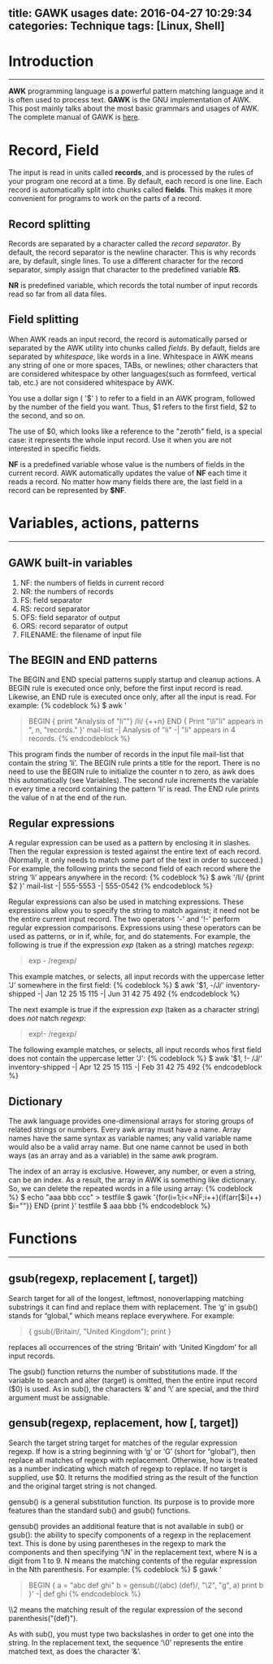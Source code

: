 title: GAWK usages
date: 2016-04-27 10:29:34
categories: Technique
tags: [Linux, Shell]
---

# Introduction
---
**AWK** programming language is a powerful pattern matching language and it is often used to process text. **GAWK** is the GNU implementation of AWK. This post mainly talks about the most basic grammars and usages of AWK. The complete manual of GAWK is [here](http://www.gnu.org/software/gawk/manual/gawk.html).
<!-- more -->

# Record, Field
The input is read in units called **records**, and is processed by the rules of your program one record at a time. By default, each record is one line. Each record is automatically split into chunks called **fields**. This makes it more convenient for programs to work on the parts of a record.

## Record splitting
Records are separated by a character called the *record separator*. By default, the record separator is the newline character. This is why records are, by default, single lines. To use a different character for the record separator, simply assign that character to the predefined variable **RS**.

**NR** is predefined variable, which records the total number of input records read so far from all data files. 

## Field splitting
When AWK reads an input record, the record is automatically parsed or separated by the AWK utility into chunks called *fields*. By default, fields are separated by *whitespace*, like words in a line. Whitespace in AWK means any string of one or more spaces, TABs, or newlines; other characters that are considered whitespace by other languages(such as formfeed, vertical tab, etc.) are not considered whitespace by AWK.

You use a dollar sign ( '\$' ) to refer to a field in an AWK program, followed by the number of the field you want. Thus, \$1 refers to the first field, \$2 to the second, and so on. 

The use of \$0, which looks like a reference to the "zeroth" field, is a special case: it represents the whole input record. Use it when you are not interested in specific fields.

**NF** is a predefined variable whose value is the numbers of fields in the current record. AWK automatically updates the value of **NF** each time it reads a record. No matter how many fields there are, the last field in a record can be represented by **$NF**.

# Variables, actions, patterns 
---
## GAWK built-in variables
1. NF: the numbers of fields in current record
2. NR: the numbers of records
3. FS: field separator 
4. RS: record separator
5. OFS: field separator of output
6. ORS: record separator of output
7. FILENAME: the filename of input file

## The **BEGIN** and **END** patterns
The BEGIN and END special patterns supply startup and cleanup actions. A BEGIN rule is executed once only, before the first input record is read. Likewise, an END rule is executed once only, after all the input is read. For example:
{% codeblock %}
$ awk '
> BEGIN { print "Analysis of \"li\""}
> /li/ {++n}
> END { Print "\li"li\" appears in ", n, "records." }' mail-list
-| Analysis of "li"
-| "li" appears in 4 records.
{% endcodeblock %}

This program finds the number of records in the input file mail-list that contain the string ‘li’. The BEGIN rule prints a title for the report. There is no need to use the BEGIN rule to initialize the counter n to zero, as awk does this automatically (see Variables). The second rule increments the variable n every time a record containing the pattern ‘li’ is read. The END rule prints the value of n at the end of the run.

## Regular expressions
A regular expression can be used as a pattern by enclosing it in slashes. Then the regular expression is tested against the entire text of each record. (Normally, it only needs to match some part of the text in order to succeed.) For example, the following prints the second field of each record where the string ‘li’ appears anywhere in the record:
{% codeblock %}
$ awk '/li/ {print $2 }' mail-list
-| 555-5553
-| 555-0542
{% endcodeblock %}

Regular expressions can also be used in matching expressions. These expressions allow you to specify the string to match against; it need not be the entire current input record. The two operators '-' and '!-' perform regular expression comparisons. Expressions using these operators can be used as patterns, or in if, while, for, and do statements. For example, the following is true if the expression *exp* (taken as a string) matches *regexp*:
> exp - /regexp/

This example matches, or selects, all input records with the uppercase letter 'J' somewhere in the first field:
{% codeblock %}
$ awk '$1, -/J/' inventory-shipped
-| Jan 12 25 15 115
-| Jun 31 42 75 492
{% endcodeblock %}

The next example is true if the expression *exp* (taken as a character string) does *not* natch *regexp*:
> exp!- /regexp/

The following example matches, or selects, all input records whos first field does not contain the uppercase letter 'J':
{% codeblock %}
$ awk '$1, !- /J/' inventory-shipped
-| Apr 12 25 15 115
-| Feb 31 42 75 492
{% endcodeblock %}

## Dictionary
The awk language provides one-dimensional arrays for storing groups of related strings or numbers. Every awk array must have a name. Array names have the same syntax as variable names; any valid variable name would also be a valid array name. But one name cannot be used in both ways (as an array and as a variable) in the same awk program.

The index of an array is exclusive. However, any number, or even a string, can be an index. As a result, the array in AWK is something like dictionary. So, we can delete the repeated words in a file using array:
{% codeblock %}
$ echo "aaa bbb ccc" > testfile
$ gawk '{for(i=1;i<=NF;i++){if(arr[$i]++) $i=""}} END {print }' testfile
$ aaa bbb
{% endcodeblock %}

# Functions
---
## gsub(regexp, replacement [, target])
Search target for all of the longest, leftmost, nonoverlapping matching substrings it can find and replace them with replacement. The ‘g’ in gsub() stands for “global,” which means replace everywhere. For example:
> { gsub(/Britain/, "United Kingdom"); print }

replaces all occurrences of the string ‘Britain’ with ‘United Kingdom’ for all input records.

The gsub() function returns the number of substitutions made. If the variable to search and alter (target) is omitted, then the entire input record ($0) is used. As in sub(), the characters ‘&’ and ‘\’ are special, and the third argument must be assignable.

## gensub(regexp, replacement, how [, target]) 
Search the target string target for matches of the regular expression regexp. If how is a string beginning with ‘g’ or ‘G’ (short for “global”), then replace all matches of regexp with replacement. Otherwise, how is treated as a number indicating which match of regexp to replace. If no target is supplied, use $0. It returns the modified string as the result of the function and the original target string is not changed.

gensub() is a general substitution function. Its purpose is to provide more features than the standard sub() and gsub() functions.

gensub() provides an additional feature that is not available in sub() or gsub(): the ability to specify components of a regexp in the replacement text. This is done by using parentheses in the regexp to mark the components and then specifying ‘\N’ in the replacement text, where N is a digit from 1 to 9. N means the matching contents of the regular expression in the Nth parenthesis. For example:
{% codeblock %}
$ gawk '
> BEGIN {
> 	a = "abc def ghi"
> 	b = gensub(/(abc) (def)/, "\\2", "g", a)
> 	print b
> }'
-| def ghi
{% endcodeblock %}

\\\2 means the matching result of the regular expression of the second parenthesis("(def)"). 

As with sub(), you must type two backslashes in order to get one into the string. In the replacement text, the sequence ‘\0’ represents the entire matched text, as does the character ‘&’.



